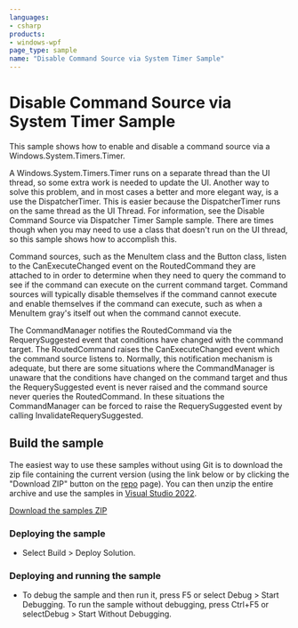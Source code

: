 ```yaml
---
languages:
- csharp
products:
- windows-wpf
page_type: sample
name: "Disable Command Source via System Timer Sample"
---
```

# Disable Command Source via System Timer Sample
This sample shows how to enable and disable a command source via a Windows.System.Timers.Timer.

A Windows.System.Timers.Timer runs on a separate thread than the UI thread, so some extra work is needed to update the UI. Another way to solve this problem, and in most cases a better and more elegant way, is a use the DispatcherTimer. This is easier because the DispatcherTimer runs on the same thread as the UI Thread. For information, see the Disable Command Source via Dispatcher Timer Sample sample. There are times though when you may need to use a class that doesn't run on the UI thread, so this sample shows how to accomplish this.

Command sources, such as the MenuItem class and the Button class, listen to the CanExecuteChanged event on the RoutedCommand they are attached to in order to determine when they need to query the command to see if the command can execute on the current command target. Command sources will typically disable themselves if the command cannot execute and enable themselves if the command can execute, such as when a MenuItem gray's itself out when the command cannot execute.

The CommandManager notifies the RoutedCommand via the RequerySuggested event that conditions have changed with the command target. The RoutedCommand raises the CanExecuteChanged event which the command source listens to. Normally, this notification mechanism is adequate, but there are some situations where the CommandManager is unaware that the conditions have changed on the command target and thus the RequerySuggested event is never raised and the command source never queries the RoutedCommand. In these situations the CommandManager can be forced to raise the RequerySuggested event by calling InvalidateRequerySuggested.

## Build the sample
The easiest way to use these samples without using Git is to download the zip file containing the current version (using the link below or by clicking the "Download ZIP" button on the [repo](https://github.com/microsoft/WPF-Samples?tab=readme-ov-file) page). You can then unzip the entire archive and use the samples in [Visual Studio 2022](https://www.visualstudio.com/wpf-vs).

[Download the samples ZIP](../../archive/main.zip)

### Deploying the sample
- Select Build > Deploy Solution. 

### Deploying and running the sample
- To debug the sample and then run it, press F5 or select Debug >  Start Debugging. To run the sample without debugging, press Ctrl+F5 or selectDebug > Start Without Debugging. 


